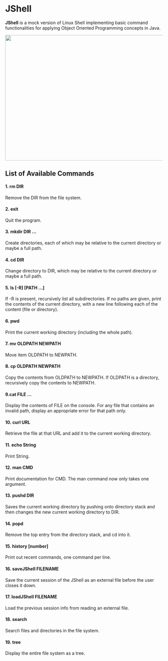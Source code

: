 # JShell

**JShell** is a mock version of Linux Shell implementing basic command functionalities for applying Object Oriented Programming concepts in Java.

<p align="center">
  <img width="800" height="400" src="https://user-images.githubusercontent.com/41933169/116823837-cf646d80-ab54-11eb-89d9-392581c0c79d.png">
</p>

## List of Available Commands

#### 1. rm DIR

Remove the DIR from the file system.

#### 2. exit

Quit the program.

#### 3. mkdir DIR ...

Create directories, each of which may be relative to the current directory or maybe a full path.

#### 4. cd DIR

Change directory to DIR, which may be relative to the current directory or maybe a full path.

#### 5. ls [-R] [PATH ...]

If -R is present, recursively list all subdirectories.
If no paths are given, print the contents of the current directory, with a new line following each of the content (file or directory).

#### 6. pwd

Print the current working directory (including the whole path).

#### 7. mv OLDPATH NEWPATH

Move item OLDPATH to NEWPATH.

#### 8. cp OLDPATH NEWPATH

Copy the contents from OLDPATH to NEWPATH. If OLDPATH is a directory, recursively copy the contents to NEWPATH.

#### 9.cat FILE ...

Display the contents of FILE on the console. For any file that contains an invalid path, display an appropriate error for that path only.

#### 10. curl URL

Retrieve the file at that URL and add it to the current working directory.

#### 11. echo String

Print String.

#### 12. man CMD

Print documentation for CMD. The man command now only takes one argument.

#### 13. pushd DIR

Saves the current working directory by pushing onto directory stack and then changes the new current working directory to DIR.

#### 14. popd

Remove the top entry from the directory stack, and cd into it.

#### 15. history [number]

Print out recent commands, one command per line.

#### 16. saveJShell FILENAME

Save the current session of the JShell as an external file before the user closes it down.

#### 17. loadJShell FILENAME

Load the previous session info from reading an external file.

#### 18. search

Search files and directories in the file system.

#### 19. tree

Display the entire file system as a tree.
